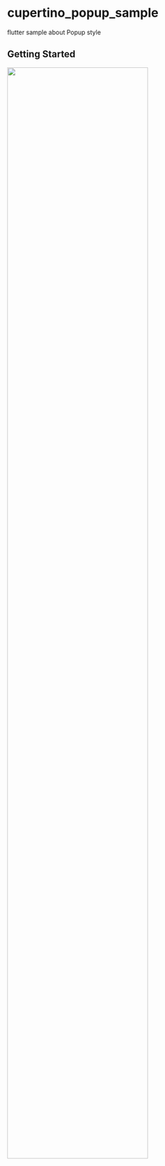 # cupertino_popup_sample

flutter sample about Popup style

## Getting Started

<img width="80%" src="{https://user-images.githubusercontent.com/42435620/214327776-82b5bb93-ed28-4f7d-9d17-0779d5c8afb4.mov}"/>
